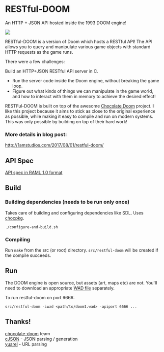 # RESTful-DOOM

An HTTP + JSON API hosted inside the 1993 DOOM engine!

![](http://1amstudios.com/img/restful-doom/header.jpg)

RESTful-DOOM is a version of Doom which hosts a RESTful API! The API allows you to query and manipulate various game objects with standard HTTP requests as the game runs.

There were a few challenges:

Build an HTTP+JSON RESTful API server in C.
- Run the server code inside the Doom engine, without breaking the game loop.
- Figure out what kinds of things we can manipulate in the game world, and how to interact with them in memory to achieve the desired effect!

RESTFul-DOOM is built on top of the awesome [Chocolate Doom](https://github.com/chocolate-doom/chocolate-doom) project. I like this project because it aims to stick as close to the original experience as possible, while making it easy to compile and run on modern systems. This was only possible by building on top of their hard work!

### More details in blog post:
http://1amstudios.com/2017/08/01/restful-doom/

## API Spec

[API spec in RAML 1.0 format](https://github.com/jeff-1amstudios/restful-doom/blob/master/RAML/doom.raml)

## Build

### Building dependencies (needs to be run only once)

Takes care of building and configuring dependencies like SDL. Uses [chocpkg](https://github.com/chocolate-doom/chocpkg).
```
./configure-and-build.sh
```

### Compiling

Run `make` from the src (or root) directory. `src/restful-doom` will be created if the compile succeeds.

## Run

The DOOM engine is open source, but assets (art, maps etc) are not. You'll need to download an appropriate [WAD file](https://en.wikipedia.org/wiki/Doom_WAD) separately.

To run restful-doom on port 6666:
```
src/restful-doom -iwad <path/to/doom1.wad> -apiport 6666 ...
```

## Thanks!
[chocolate-doom](https://github.com/chocolate-doom/chocolate-doom) team  
[cJSON](https://github.com/DaveGamble/cJSON) - JSON parsing / generation  
[yuarel](https://github.com/jacketizer/libyuarel/) - URL parsing  
